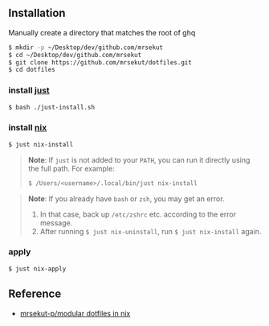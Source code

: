 ## Installation

Manually create a directory that matches the root of ghq

```bash
$ mkdir -p ~/Desktop/dev/github.com/mrsekut
$ cd ~/Desktop/dev/github.com/mrsekut
$ git clone https://github.com/mrsekut/dotfiles.git
$ cd dotfiles
```

### install [just](https://github.com/casey/just)

```bash
$ bash ./just-install.sh
```

### install [nix](https://github.com/NixOS/nix)

```bash
$ just nix-install
```

> **Note**: If `just` is not added to your `PATH`, you can run it directly using the full path. For example:
>
> ```bash
> $ /Users/<username>/.local/bin/just nix-install
> ```

> **Note**: If you already have `bash` or `zsh`, you may get an error.
>
> 1. In that case, back up `/etc/zshrc` etc. according to the error message.
> 2. After running `$ just nix-uninstall`, run `$ just nix-install` again.

### apply

```bash
$ just nix-apply
```

## Reference

- [mrsekut-p/modular dotfiles in nix](https://scrapbox.io/mrsekut-p/modular_dotfiles_in_nix)
